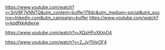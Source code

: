 https://www.youtube.com/watch?v=3nV8F7kNNTQ&utm_content=buffer176dc&utm_medium=social&utm_source=linkedin.com&utm_campaign=buffer
https://www.youtube.com/watch?v=kqdfkkAdwxw

https://www.youtube.com/watch?v=XQsHPuXKmO4

https://www.youtube.com/watch?v=2_Jv11VpOF4
